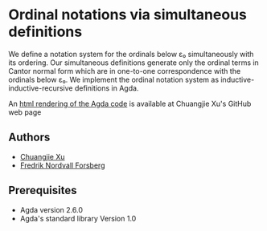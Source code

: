 # Ordinal notations via simultaneous definitions
We define a notation system for the ordinals below ε₀ simultaneously with its ordering.  Our simultaneous definitions generate only the ordinal terms in Cantor normal form which are in one-to-one correspondence with the ordinals below ε₀.  We implement the ordinal notation system as inductive-inductive-recursive definitions in Agda.

An [html rendering of the Agda code](http://cj-xu.github.io/agda/ordinals/index.html) is available at Chuangjie Xu's GitHub web page

## Authors
- [Chuangjie Xu](http://cj-xu.github.io/)
- [Fredrik Nordvall Forsberg](https://personal.cis.strath.ac.uk/fredrik.nordvall-forsberg/)

## Prerequisites
- Agda version 2.6.0
- Agda's standard library Version 1.0
